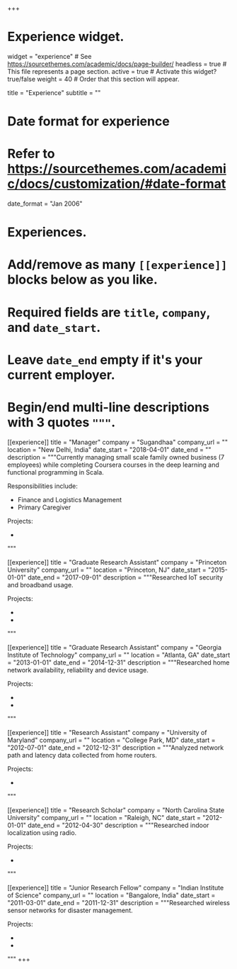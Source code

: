 +++
# Experience widget.
widget = "experience"  # See https://sourcethemes.com/academic/docs/page-builder/
headless = true  # This file represents a page section.
active = true  # Activate this widget? true/false
weight = 40  # Order that this section will appear.

title = "Experience"
subtitle = ""

# Date format for experience
#   Refer to https://sourcethemes.com/academic/docs/customization/#date-format
date_format = "Jan 2006"

# Experiences.
#   Add/remove as many `[[experience]]` blocks below as you like.
#   Required fields are `title`, `company`, and `date_start`.
#   Leave `date_end` empty if it's your current employer.
#   Begin/end multi-line descriptions with 3 quotes `"""`.

[[experience]]
  title = "Manager"
  company = "Sugandhaa"
  company_url = ""
  location = "New Delhi, India"
  date_start = "2018-04-01"
  date_end = ""
  description = """Currently managing small scale family owned business (7 employees) while completing Coursera courses in the deep learning and functional programming in Scala.

  Responsibilities include:
  
  * Finance and Logistics Management
  * Primary Caregiver

  Projects:

  * 
  """

[[experience]]
  title = "Graduate Research Assistant"
  company = "Princeton University"
  company_url = ""
  location = "Princeton, NJ"
  date_start = "2015-01-01"
  date_end = "2017-09-01"
  description = """Researched IoT security and broadband usage.

  Projects:

  *
  *
  """

[[experience]]
  title = "Graduate Research Assistant"
  company = "Georgia Institute of Technology"
  company_url = ""
  location = "Atlanta, GA"
  date_start = "2013-01-01"
  date_end = "2014-12-31"
  description = """Researched home network availability, reliability and device usage.

  Projects:

  *
  *
  """

[[experience]]
  title = "Research Assistant"
  company = "University of Maryland"
  company_url = ""
  location = "College Park, MD"
  date_start = "2012-07-01"
  date_end = "2012-12-31"
  description = """Analyzed network path and latency data collected from home routers.

  Projects:

  *
  """


[[experience]]
  title = "Research Scholar"
  company = "North Carolina State University"
  company_url = ""
  location = "Raleigh, NC"
  date_start = "2012-01-01"
  date_end = "2012-04-30"
  description = """Researched indoor localization using radio.

  Projects:

  *
  """


[[experience]]
  title = "Junior Research Fellow"
  company = "Indian Institute of Science"
  company_url = ""
  location = "Bangalore, India"
  date_start = "2011-03-01"
  date_end = "2011-12-31"
  description = """Researched wireless sensor networks for disaster management.

  Projects:

  *
  *
  """
+++
